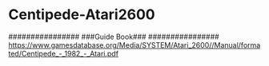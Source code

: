 # Centipede-Atari2600

################
###Guide Book###
################
https://www.gamesdatabase.org/Media/SYSTEM/Atari_2600//Manual/formated/Centipede_-_1982_-_Atari.pdf